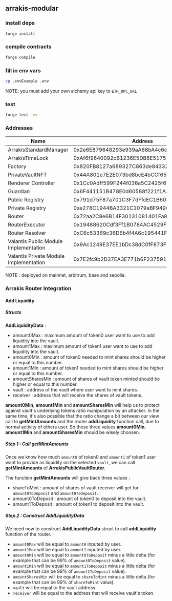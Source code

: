 ## arrakis-modular

### install deps

```bash
forge install
```

### compile contracts

```bash
forge compile
```

### fill in env vars

```bash
cp .envExample .env
```

NOTE: you must add your own alchemy api key to `ETH_RPC_URL`

### test

```bash
forge test -vv
```
### Addresses

| Name                                           | Address                                       |
|------------------------------------------------|-----------------------------------------------|
| ArrakisStandardManager                         | 0x2e6E879648293e939aA68bA4c6c129A1Be733bDA |
| ArrakisTimeLock                                | 0xAf6f9640092cB1236E5DB6E517576355b6C40b7f |
| Factory                                        | 0x820FB8127a689327C863de8433278d6181123982 |
| PrivateVaultNFT                                | 0x44A801e7E2E073bd8bcE4bCCf653239Fa156B762 |
| Renderer Controller                            | 0x1Cc0Adff599F244f036a5C2425f646Aef884149D |
| Guardian                                       | 0x6F441151B478E0d60588f221f1A35BcC3f7aB981 |
| Public Registry                                 | 0x791d75F87a701C3F7dFfcEC1B6094dB22c779603 |
| Private Registry                                | 0xe278C1944BA3321C1079aBF94961E9fF1127A265 |
| Router                                         | 0x72aa2C8e6B14F30131081401Fa999fC964A66041 |
| RouterExecutor                                  | 0x19488620Cdf3Ff1B0784AC4529Fb5c5AbAceb1B6 |
| Router Resolver                                 | 0xC6c53369c36D6b4f4A6c195441Fe2d33149FB265 |
| Valantis Public Module Implementation           | 0x9Ac1249E37EE1bDc38dC0fF873F1dB0c5E6aDdE3 |
| Valantis Private Module Implementation          | 0x7E2fc9b2D37EA3E771b6F2375915b87CcA9E55bc |

NOTE : deployed on mainnet, arbitrum, base and sepolia.

### Arrakis Router Integration

#### Add Liquidity

##### Structs

__AddLiquidityData__ :
- amount0Max : maximum amount of token0 user want to use to add liquidity into the vault.
- amount1Max : maximum amount of token1 user want to use to add liquidity into the vault.
- amount0Min : amount of token0 needed to mint shares should be higher or equal to this number.
- amount1Min : amount of token1 needed to mint shares should be higher or equal to this number.
- amountSharesMin : amount of shares of vault token minted should be higher or equal to this number.
- vault : address of the vault where user want to mint shares.
- receiver : address that will receive the shares of vault tokens.

__amount0Min__, __amount1Min__ and __amountSharesMin__ will help us to protect against vault's underlying tokens ratio manipulation by an attacker. In the same time, it's also possible that the ratio change a bit between our view call to __getMintAmounts__ and the router __addLiquidity__ function call, due to normal activity of others user. So these three values __amount0Min__, __amount1Min__ and __amountSharesMin__ should be wisely choosen.

##### Step 1 : Call getMintAmounts

Once we know how much `amount0` of token0 and `amount1` of token1 user want to provide as liquidity on the selected `vault`, we can call __getMintAmounts__ of __ArrakisPublicVaultRouter__. 

The function __getMintAmounts__ will give back three values :
- shareToMint : amount of shares of vault receiver will get for `amount0ToDeposit` and `amount0ToDeposit`.
- amount0ToDeposit : amount of token0 to deposit into the vault.
- amount1ToDeposit : amount of token1 to deposit into the vault.

##### Step 2 : Construct __AddLiquidityData__

We need now to construct __AddLiquidityData__ struct to call __addLiquidity__ function of the router. 
- `amount0Max` will be equal to `amount0` inputed by user.
- `amount1Max` will be equal to `amount1` inputed by user.
- `amount0Min` will be equal to `amount0ToDeposit` minus a little delta (for example that can be 99% of `amount0ToDeposit` value).
- `amount1Min` will be equal to `amount1ToDeposit` minus a little delta (for example that can be 99% of `amount1ToDeposit` value).
- `amountSharesMin` will be equal to `shareToMint` minus a little delta (for example that can be 99% of `shareToMint` value).
- `vault` will be equal to the vault address.
- `receiver` will be equal to the address that will receive vault's token.

